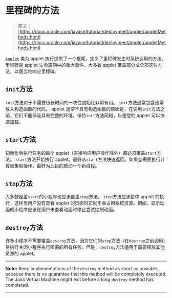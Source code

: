 # 里程碑的方法

> 原文： [https://docs.oracle.com/javase/tutorial/deployment/applet/appletMethods.html](https://docs.oracle.com/javase/tutorial/deployment/applet/appletMethods.html)

[`Applet`](https://docs.oracle.com/javase/8/docs/api/java/applet/Applet.html) 类为 applet 执行提供了一个框架，定义了里程碑发生时系统调用的方法。里程碑是 applet 生命周期中的重大事件。大多数 applet 覆盖部分或全部这些方法，以适当地响应里程碑。

## `init`方法

`init`方法对于不需要很长时间的一次性初始化非常有用。 `init`方法通常包含通常放入构造函数的代码。 applet 通常不具有构造函数的原因是，在调用`init`方法之前，它们不能保证具有完整的环境。保持`init`方法简短，以便您的 applet 可以快速加载。

## `start`方法

初始化后执行任务的每个 applet（直接响应用户操作除外）都必须覆盖`start`方法。 `start`方法开始执行 applet。最好从`start`方法快速返回。如果您需要执行计算密集型操作，最好为此目的启动一个新线程。

## `stop`方法

大多数覆盖`start`的小程序也应该覆盖`stop`方法。 `stop`方法应该暂停 applet 的执行，这样当用户没有查看 applet 的页面时它就不会占用系统资源。例如，显示动画的小程序应该在用户未查看动画时停止尝试绘制动画。

## `destroy`方法

许多小程序不需要覆盖`destroy`方法，因为它们的`stop`方法（在`destroy`之前调用）将执行关闭小程序执行所需的所有任务。但是，`destroy`方法适用于需要释放其他资源的 applet。

* * *

**Note:** Keep implementations of the `destroy` method as short as possible, because there is no guarantee that this method will be completely executed. The Java Virtual Machine might exit before a long `destroy` method has completed.

* * *